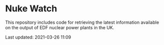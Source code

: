 # Nuke Watch

This repository includes code for retrieving the latest information available on the output of EDF nuclear power plants in the UK.

Last updated: 2021-03-26 11:09